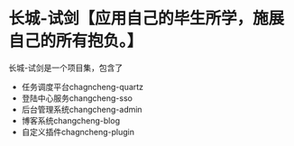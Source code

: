 # 长城-试剑【应用自己的毕生所学，施展自己的所有抱负。】
长城-试剑是一个项目集，包含了
- 任务调度平台chagncheng-quartz
- 登陆中心服务changcheng-sso
- 后台管理系统changcheng-admin 
- 博客系统changcheng-blog
- 自定义插件chagncheng-plugin
